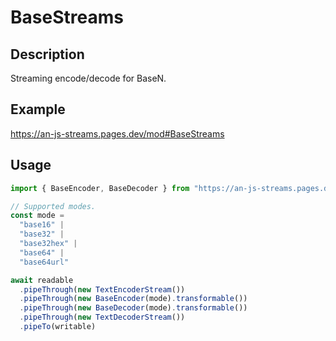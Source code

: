 # BaseStreams

## Description
Streaming encode/decode for BaseN.

## Example
https://an-js-streams.pages.dev/mod#BaseStreams

## Usage
```ts
import { BaseEncoder, BaseDecoder } from "https://an-js-streams.pages.dev/mod.js" // or .ts

// Supported modes.
const mode =
  "base16" |
  "base32" |
  "base32hex" |
  "base64" |
  "base64url"

await readable
  .pipeThrough(new TextEncoderStream())
  .pipeThrough(new BaseEncoder(mode).transformable())
  .pipeThrough(new BaseDecoder(mode).transformable())
  .pipeThrough(new TextDecoderStream())
  .pipeTo(writable)
```